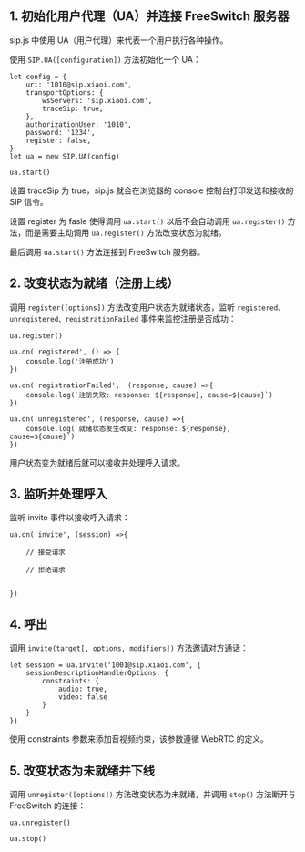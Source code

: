 ## 1. 初始化用户代理（UA）并连接 FreeSwitch 服务器

sip.js 中使用 UA（用户代理）来代表一个用户执行各种操作。

使用 `SIP.UA([configuration])` 方法初始化一个 UA：

```
let config = {
    uri: '1010@sip.xiaoi.com',
    transportOptions: {
        wsServers: 'sip.xiaoi.com',
        traceSip: true,
    },
    authorizationUser: '1010',
    password: '1234',
    register: false,
}
let ua = new SIP.UA(config)

ua.start()
```

设置 traceSip 为 true，sip.js 就会在浏览器的 console 控制台打印发送和接收的 SIP 信令。

设置 register 为 fasle 使得调用 `ua.start()` 以后不会自动调用 `ua.register()` 方法，而是需要主动调用 `ua.register()` 方法改变状态为就绪。

最后调用 `ua.start()` 方法连接到 FreeSwitch 服务器。

## 2. 改变状态为就绪（注册上线）

调用 `register([options])` 方法改变用户状态为就绪状态，监听 `registered、unregistered、registrationFailed` 事件来监控注册是否成功：

```
ua.register()

ua.on('registered', () => {
    console.log('注册成功')
})

ua.on('registrationFailed',  (response, cause) =>{
    console.log(`注册失败: response: ${response}, cause=${cause}`)
})

ua.on('unregistered', (response, cause) =>{
    console.log(`就绪状态发生改变: response: ${response}, cause=${cause}`)
})
```

用户状态变为就绪后就可以接收并处理呼入请求。

## 3. 监听并处理呼入

监听 invite 事件以接收呼入请求：

```
ua.on('invite', (session) =>{

    // 接受请求

    // 拒绝请求


})
```

## 4. 呼出

调用 `invite(target[, options, modifiers])` 方法邀请对方通话：

```
let session = ua.invite('1001@sip.xiaoi.com', {
    sessionDescriptionHandlerOptions: {
        constraints: {
            audio: true,
            video: false
        }
    }
})
```

使用 constraints 参数来添加音视频约束，该参数遵循 WebRTC 的定义。



## 5. 改变状态为未就绪并下线

调用 `unregister([options])` 方法改变状态为未就绪，并调用 `stop()` 方法断开与 FreeSwitch 的连接：

```
ua.unregister()

ua.stop()
```
